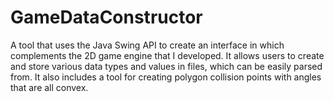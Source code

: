 # GameDataConstructor
 
A tool that uses the Java Swing API to create an interface in which complements the 2D game engine that I developed. It allows users to create and store various data types and values in files, which can be easily parsed from. It also includes a tool for creating polygon collision points with angles that are all convex.
